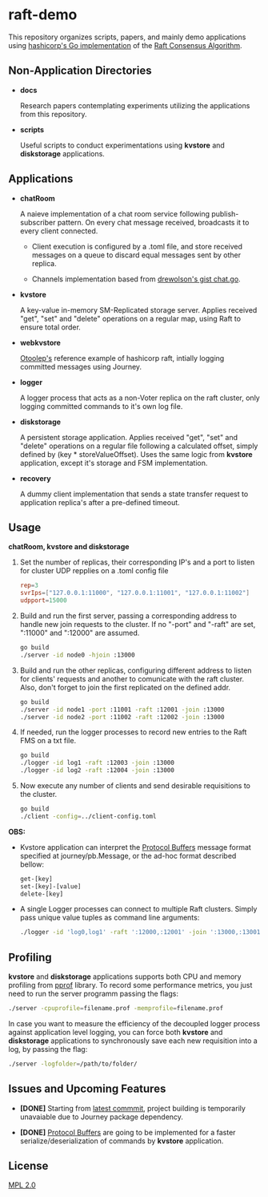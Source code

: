 # raft-demo

This repository organizes scripts, papers, and mainly demo applications using [hashicorp's Go implementation](https://github.com/hashicorp/raft) of the [Raft Consensus Algorithm](https://raft.github.io).

## Non-Application Directories

* **docs**

	Research papers contemplating experiments utilizing the applications from this repository.

* **scripts**

	Useful scripts to conduct experimentations using **kvstore** and **diskstorage** applications.

## Applications

* **chatRoom**
	
	A naieve implementation of a chat room service following publish-subscriber pattern. On every chat message received, broadcasts it to every client connected.
	
	- Client execution is configured by a .toml file, and store received messages on a queue to discard equal messages sent by other replica.

	- Channels implementation based from [drewolson's gist chat.go](https://gist.github.com/drewolson/3950226).

* **kvstore**
	
	A key-value in-memory SM-Replicated storage server. Applies received "get", "set" and "delete" operations on a regular map, using Raft to ensure total order.

* **webkvstore**
	
	[Otoolep's](https://github.com/otoolep/hraftd) reference example of hashicorp raft, intially logging committed messages using Journey.

* **logger**

	A logger process that acts as a non-Voter replica on the raft cluster, only logging committed commands to it's own log file.

* **diskstorage**
	
	A persistent storage application. Applies received "get", "set" and "delete" operations on a regular file following a calculated offset, simply defined by (key * storeValueOffset). Uses the same logic from **kvstore** application, except it's storage and FSM implementation.

* **recovery**

	A dummy client implementation that sends a state transfer request to application replica's after a pre-defined timeout.

## Usage

**chatRoom, kvstore and diskstorage** 

1. Set the number of replicas, their corresponding IP's and a port to listen for cluster UDP repplies on a .toml config file

	```toml
	rep=3
	svrIps=["127.0.0.1:11000", "127.0.0.1:11001", "127.0.0.1:11002"]
	udpport=15000
	```

2. Build and run the first server, passing a corresponding address to handle new join requests to the cluster. If no "-port" and "-raft" are set, ":11000" and ":12000" are assumed.

	```bash
	go build
	./server -id node0 -hjoin :13000
	```

3. Build and run the other replicas, configuring different address to listen for clients' requests and another to comunicate with the raft cluster. Also, don't forget to join the first replicated on the defined addr.
	
	```bash
	go build
	./server -id node1 -port :11001 -raft :12001 -join :13000
	./server -id node2 -port :11002 -raft :12002 -join :13000
	```

4. If needed, run the logger processes to record new entries to the Raft FMS on a txt file.
	
	```bash
	go build
	./logger -id log1 -raft :12003 -join :13000
	./logger -id log2 -raft :12004 -join :13000
	```

5. Now execute any number of clients and send desirable requisitions to the cluster.

	```bash
	go build
	./client -config=../client-config.toml
	```

**OBS:** 

- Kvstore application can interpret the [Protocol Buffers](https://developers.google.com/protocol-buffers/) message format specified at journey/pb.Message, or the ad-hoc format described bellow:

	```bash
	get-[key]
	set-[key]-[value]
	delete-[key]
	```

- A single Logger processes can connect to multiple Raft clusters. Simply pass unique value tuples as command line arguments:

	```bash
	./logger -id 'log0,log1' -raft ':12000,:12001' -join ':13000,:13001'
	```

## Profiling

**kvstore** and **diskstorage** applications supports both CPU and memory profiling from [pprof](https://golang.org/pkg/runtime/pprof/) library. To record some performance metrics, you just need to run the server programm passing the flags:

```bash
./server -cpuprofile=filename.prof -memprofile=filename.prof
```

In case you want to measure the efficiency of the decoupled logger process against application level logging, you can force both **kvstore** and **diskstorage** applications to synchronously save each new requisition into a log, by passing the flag:

```bash
./server -logfolder=/path/to/folder/
```

## Issues and Upcoming Features

* **[DONE]** Starting from [latest commmit](https://github.com/Lz-Gustavo/raft-demo/commit/f5d60037a364a8029bed4e3e84327b62a215ec45), project building is temporarily unavaiable due to Journey package dependency.

* **[DONE]** [Protocol Buffers](https://developers.google.com/protocol-buffers/) are going to be implemented for a faster serialize/deserialization of commands by **kvstore** application.

## License
[MPL 2.0](https://www.mozilla.org/en-US/MPL/2.0/)